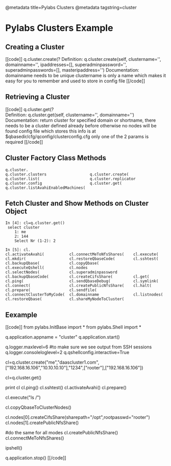 @metadata title=Pylabs Clusters
@metadata tagstring=cluster

# Pylabs Clusters Example


## Creating a Cluster

[[code]]
q.cluster.create(?
Definition: q.cluster.create(self, clustername='', domainname='', ipaddresses=[], superadminpassword='', superadminpasswords=[], masteripaddress='')
Documentation:
    domainname needs to be unique
    clustername is only a name which makes it easy for you to remember and used to store in config file
[[/code]]


## Retrieving a Cluster

[[code]]
q.cluster.get(?                                                                                                                                                
Definition: q.cluster.get(self, clustername='', domainname='')
Documentation:
    return cluster for specified domain or shortname, 
    there needs to be a cluster defined already before otherwise no nodes will be found
    config file which stores this info is at $qbasedir/cfg/qconfig/clusterconfig.cfg
    only one of the 2 params is required
[[/code]]


## Cluster Factory Class Methods

    q.cluster.                                                                                                                                                              
    q.cluster.clusters                   q.cluster.create(                    q.cluster.list(                      q.cluster.replicator
    q.cluster.config                     q.cluster.get(                       q.cluster.listAvahiEnabledMachines( 


## Fetch Cluster and Show Methods on Cluster Object

    In [4]: cl=q.cluster.get()                                                                                                                                                      
     select cluster
        1: me
        2: 144
        Select Nr (1-2): 2
    
    In [5]: cl.                                                                                                                                                                     
    cl.activateAvahi(           cl.connectMeToNfsShares(    cl.execute(                 cl.mkdir(                   cl.restoreQbaseCode(        cl.sshtest(
    cl.backupQbase(             cl.copyQbase(               cl.executeQshell(           cl.nodes                    cl.selectNodes(             cl.superadminpassword
    cl.backupQbaseCode(         cl.createCifsShare(         cl.get(                     cl.ping(                    cl.sendQbaseDebug(          cl.symlink(
    cl.connect(                 cl.createPublicNfsShare(    cl.halt(                    cl.prepare(                 cl.sendfile(                
    cl.connectClusterToMyCode(  cl.domainname               cl.listnodes(               cl.restoreQbase(            cl.shareMyNodeToCluster(


## Eexample

[[code]]
from pylabs.InitBase import *
from pylabs.Shell import *

q.application.appname = "cluster"
q.application.start()

q.logger.maxlevel=6 #to make sure we see output from SSH sessions
q.logger.consoleloglevel=2
q.qshellconfig.interactive=True

cl=q.cluster.create("me","daascluster1.com",["192.168.16.106","10.10.10.10"],"1234",["rooter"],["192.168.16.106"])

cl=q.cluster.get()

print cl
cl.ping()
cl.sshtest()
cl.activateAvahi()
cl.prepare()

cl.execute("ls /")

cl.copyQbaseToClusterNodes()


cl.nodes[0].createCifsShare(sharepath="/opt",rootpasswd="rooter")
cl.nodes[1].createPublicNfsShare()

#do the same for all modes
cl.createPublicNfsShare()
cl.connectMeToNfsShares()

ipshell()

q.application.stop()
[[/code]]